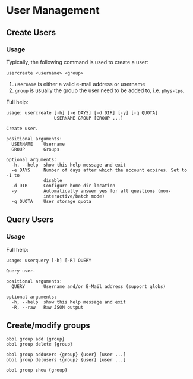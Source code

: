 # User Management

## Create Users

### Usage

Typically, the following command is used to create a user:
```shell
usercreate <username> <group>
```

1. `username` is either a valid e-mail address or username
2. `group` is usually the group the user need to be added to, i.e. `phys-tps`.


Full help:
```shell
usage: usercreate [-h] [-e DAYS] [-d DIR] [-y] [-q QUOTA]
                  USERNAME GROUP [GROUP ...]

Create user.

positional arguments:
  USERNAME    Username
  GROUP       Groups

optional arguments:
  -h, --help  show this help message and exit
  -e DAYS     Number of days after which the account expires. Set to -1 to
              disable
  -d DIR      Configure home dir location
  -y          Automatically answer yes for all questions (non-
              interactive/batch mode)
  -q QUOTA    User storage quota
```

## Query Users

### Usage

Full help:
```shell
usage: userquery [-h] [-R] QUERY

Query user.

positional arguments:
  QUERY       Username and/or E-Mail address (support globs)

optional arguments:
  -h, --help  show this help message and exit
  -R, --raw   Raw JSON output
```

## Create/modify groups

```
obol group add {group}
obol group delete {group}

obol group addusers {group} {user} [user ...]
obol group delusers {group} {user} [user ...]

obol group show {group}
```
